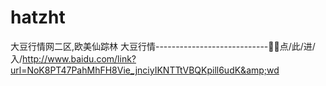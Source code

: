 # hatzht
大豆行情网二区,欧美仙踪林 大豆行情----------------------------🦮🦮点/此/进/入/http://www.baidu.com/link?url=NoK8PT47PahMhFH8Vie_jnciyIKNTTtVBQKpill6udK&amp;wd
